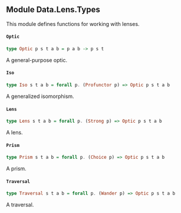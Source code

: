 ## Module Data.Lens.Types

This module defines functions for working with lenses.

#### `Optic`

``` purescript
type Optic p s t a b = p a b -> p s t
```

A general-purpose optic.

#### `Iso`

``` purescript
type Iso s t a b = forall p. (Profunctor p) => Optic p s t a b
```

A generalized isomorphism.

#### `Lens`

``` purescript
type Lens s t a b = forall p. (Strong p) => Optic p s t a b
```

A lens.

#### `Prism`

``` purescript
type Prism s t a b = forall p. (Choice p) => Optic p s t a b
```

A prism.

#### `Traversal`

``` purescript
type Traversal s t a b = forall p. (Wander p) => Optic p s t a b
```

A traversal.


